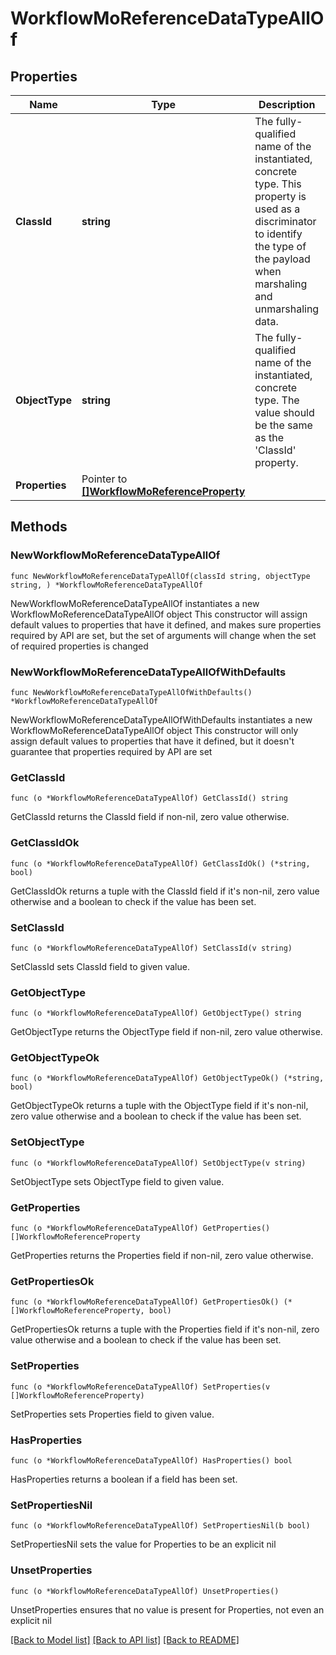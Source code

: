 # WorkflowMoReferenceDataTypeAllOf

## Properties

Name | Type | Description | Notes
------------ | ------------- | ------------- | -------------
**ClassId** | **string** | The fully-qualified name of the instantiated, concrete type. This property is used as a discriminator to identify the type of the payload when marshaling and unmarshaling data. | [default to "workflow.MoReferenceDataType"]
**ObjectType** | **string** | The fully-qualified name of the instantiated, concrete type. The value should be the same as the &#39;ClassId&#39; property. | [default to "workflow.MoReferenceDataType"]
**Properties** | Pointer to [**[]WorkflowMoReferenceProperty**](WorkflowMoReferenceProperty.md) |  | [optional] 

## Methods

### NewWorkflowMoReferenceDataTypeAllOf

`func NewWorkflowMoReferenceDataTypeAllOf(classId string, objectType string, ) *WorkflowMoReferenceDataTypeAllOf`

NewWorkflowMoReferenceDataTypeAllOf instantiates a new WorkflowMoReferenceDataTypeAllOf object
This constructor will assign default values to properties that have it defined,
and makes sure properties required by API are set, but the set of arguments
will change when the set of required properties is changed

### NewWorkflowMoReferenceDataTypeAllOfWithDefaults

`func NewWorkflowMoReferenceDataTypeAllOfWithDefaults() *WorkflowMoReferenceDataTypeAllOf`

NewWorkflowMoReferenceDataTypeAllOfWithDefaults instantiates a new WorkflowMoReferenceDataTypeAllOf object
This constructor will only assign default values to properties that have it defined,
but it doesn't guarantee that properties required by API are set

### GetClassId

`func (o *WorkflowMoReferenceDataTypeAllOf) GetClassId() string`

GetClassId returns the ClassId field if non-nil, zero value otherwise.

### GetClassIdOk

`func (o *WorkflowMoReferenceDataTypeAllOf) GetClassIdOk() (*string, bool)`

GetClassIdOk returns a tuple with the ClassId field if it's non-nil, zero value otherwise
and a boolean to check if the value has been set.

### SetClassId

`func (o *WorkflowMoReferenceDataTypeAllOf) SetClassId(v string)`

SetClassId sets ClassId field to given value.


### GetObjectType

`func (o *WorkflowMoReferenceDataTypeAllOf) GetObjectType() string`

GetObjectType returns the ObjectType field if non-nil, zero value otherwise.

### GetObjectTypeOk

`func (o *WorkflowMoReferenceDataTypeAllOf) GetObjectTypeOk() (*string, bool)`

GetObjectTypeOk returns a tuple with the ObjectType field if it's non-nil, zero value otherwise
and a boolean to check if the value has been set.

### SetObjectType

`func (o *WorkflowMoReferenceDataTypeAllOf) SetObjectType(v string)`

SetObjectType sets ObjectType field to given value.


### GetProperties

`func (o *WorkflowMoReferenceDataTypeAllOf) GetProperties() []WorkflowMoReferenceProperty`

GetProperties returns the Properties field if non-nil, zero value otherwise.

### GetPropertiesOk

`func (o *WorkflowMoReferenceDataTypeAllOf) GetPropertiesOk() (*[]WorkflowMoReferenceProperty, bool)`

GetPropertiesOk returns a tuple with the Properties field if it's non-nil, zero value otherwise
and a boolean to check if the value has been set.

### SetProperties

`func (o *WorkflowMoReferenceDataTypeAllOf) SetProperties(v []WorkflowMoReferenceProperty)`

SetProperties sets Properties field to given value.

### HasProperties

`func (o *WorkflowMoReferenceDataTypeAllOf) HasProperties() bool`

HasProperties returns a boolean if a field has been set.

### SetPropertiesNil

`func (o *WorkflowMoReferenceDataTypeAllOf) SetPropertiesNil(b bool)`

 SetPropertiesNil sets the value for Properties to be an explicit nil

### UnsetProperties
`func (o *WorkflowMoReferenceDataTypeAllOf) UnsetProperties()`

UnsetProperties ensures that no value is present for Properties, not even an explicit nil

[[Back to Model list]](../README.md#documentation-for-models) [[Back to API list]](../README.md#documentation-for-api-endpoints) [[Back to README]](../README.md)


